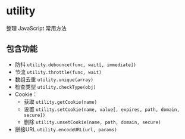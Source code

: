 # utility
整理 JavaScript 常用方法

## 包含功能

- 防抖 ```utility.debounce(func, wait[, immediate])```
- 节流 ```utility.throttle(func, wait)```
- 数组去重 ```utility.unique(array)```
- 检查类型 ```utility.checkType(obj)```
- Cookie：
  - 获取 ```utility.getCookie(name)```
  - 设置 ```utility.setCookie(name, value[, expires, path, domain, secure])```
  - 删除 ```utility.unsetCookie(name, path, domain, secure)```
- 拼接URL ```utility.encodeURL(url, params)```